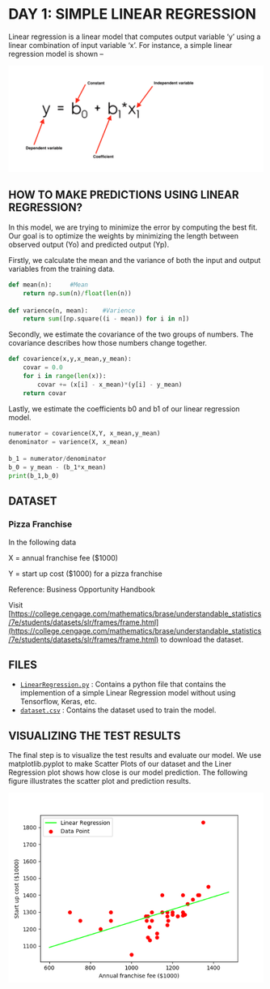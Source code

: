 # DAY 1: SIMPLE LINEAR REGRESSION 

Linear regression is a linear model that computes output variable ‘y’ using a linear combination of input variable ‘x’. For instance, a simple linear regression model is shown –
<p align="center">
  <img src="https://github.com/pratyaksh10/100-Days-Of-AI/blob/master/Day1/eq.png">
</p>


## HOW TO MAKE PREDICTIONS USING LINEAR REGRESSION?
In this model, we are trying to minimize the error by computing the best fit. Our goal is to optimize the weights by minimizing the length between observed output (Yo) and predicted output (Yp).

Firstly, we calculate the mean and the variance of both the input and output variables from the training data. 
```python
def mean(n):     #Mean
    return np.sum(n)/float(len(n))

def varience(n, mean):    #Varience
    return sum([np.square((i - mean)) for i in n])
```

Secondly, we estimate the covariance of the two groups of numbers. The covariance describes how those numbers change together.
```python
def covarience(x,y,x_mean,y_mean):
    covar = 0.0
    for i in range(len(x)):
        covar += (x[i] - x_mean)*(y[i] - y_mean)
    return covar
```
Lastly, we estimate the coefficients b0 and b1 of our linear regression model.
```python
numerator = covarience(X,Y, x_mean,y_mean)
denominator = varience(X, x_mean)

b_1 = numerator/denominator
b_0 = y_mean - (b_1*x_mean)
print(b_1,b_0)
```

## DATASET 

### Pizza Franchise
In the following data

X = annual franchise fee ($1000)

Y = start up cost ($1000) for a pizza franchise

Reference: Business Opportunity Handbook

Visit [https://college.cengage.com/mathematics/brase/understandable_statistics/7e/students/datasets/slr/frames/frame.html](https://college.cengage.com/mathematics/brase/understandable_statistics/7e/students/datasets/slr/frames/frame.html) to download the dataset.

## FILES 
- [`LinearRegression.py`](LinearRegression.py) : Contains a python file that contains the implemention of a simple Linear Regression model without using Tensorflow, Keras, etc.
- [`dataset.csv`](dataset.csv) : Contains the dataset used to train the model.  

## VISUALIZING THE TEST RESULTS
The final step is to visualize the test results and evaluate our model. We use matplotlib.pyplot to make Scatter Plots of our dataset and the Liner Regression plot shows how close is our model prediction. The following figure illustrates the scatter plot and prediction results.
<p align="center">
  <img src="https://github.com/pratyaksh10/100-Days-Of-AI/blob/master/Day1/LR.png">
</p>
